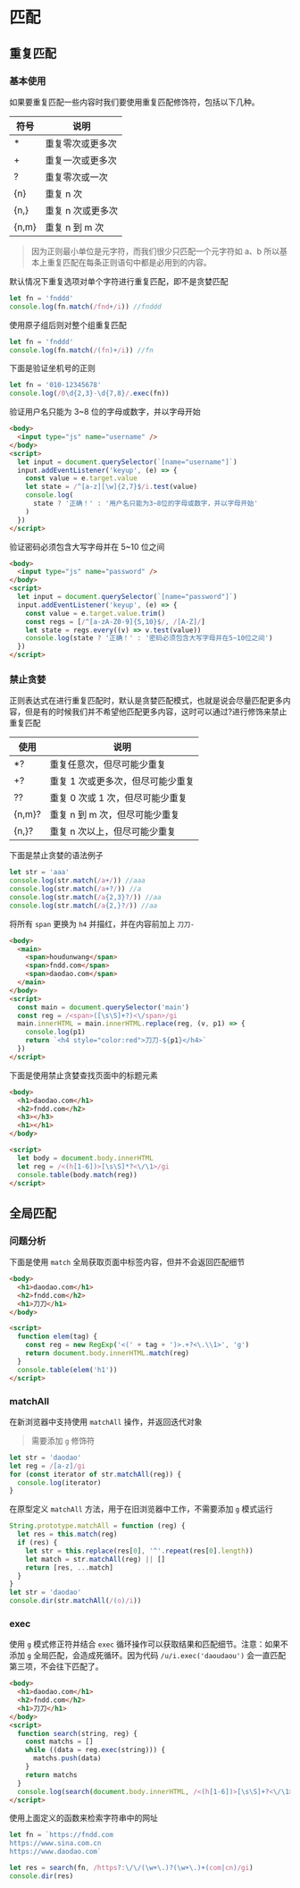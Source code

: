 # 匹配

## 重复匹配

### 基本使用

如果要重复匹配一些内容时我们要使用重复匹配修饰符，包括以下几种。

| 符号   | 说明              |
| ------ | ----------------- |
| \*     | 重复零次或更多次  |
| \+     | 重复一次或更多次  |
| \?     | 重复零次或一次    |
| \{n}   | 重复 n 次         |
| \{n,}  | 重复 n 次或更多次 |
| \{n,m} | 重复 n 到 m 次    |

> 因为正则最小单位是元字符，而我们很少只匹配一个元字符如 a、b 所以基本上重复匹配在每条正则语句中都是必用到的内容。

默认情况下重复选项对单个字符进行重复匹配，即不是贪婪匹配

```js
let fn = 'fnddd'
console.log(fn.match(/fnd+/i)) //fnddd
```

使用原子组后则对整个组重复匹配

```js
let fn = 'fnddd'
console.log(fn.match(/(fn)+/i)) //fn
```

下面是验证坐机号的正则

```js
let fn = '010-12345678'
console.log(/0\d{2,3}-\d{7,8}/.exec(fn))
```

验证用户名只能为 3~8 位的字母或数字，并以字母开始

```html
<body>
  <input type="js" name="username" />
</body>
<script>
  let input = document.querySelector(`[name="username"]`)
  input.addEventListener('keyup', (e) => {
    const value = e.target.value
    let state = /^[a-z][\w]{2,7}$/i.test(value)
    console.log(
      state ? '正确！' : '用户名只能为3~8位的字母或数字，并以字母开始'
    )
  })
</script>
```

验证密码必须包含大写字母并在 5~10 位之间

```html
<body>
  <input type="js" name="password" />
</body>
<script>
  let input = document.querySelector(`[name="password"]`)
  input.addEventListener('keyup', (e) => {
    const value = e.target.value.trim()
    const regs = [/^[a-zA-Z0-9]{5,10}$/, /[A-Z]/]
    let state = regs.every((v) => v.test(value))
    console.log(state ? '正确！' : '密码必须包含大写字母并在5~10位之间')
  })
</script>
```

### 禁止贪婪

正则表达式在进行重复匹配时，默认是贪婪匹配模式，也就是说会尽量匹配更多内容，但是有的时候我们并不希望他匹配更多内容，这时可以通过?进行修饰来禁止重复匹配

| 使用   | 说明                              |
| ------ | --------------------------------- |
| \*?    | 重复任意次，但尽可能少重复        |
| +?     | 重复 1 次或更多次，但尽可能少重复 |
| ??     | 重复 0 次或 1 次，但尽可能少重复  |
| {n,m}? | 重复 n 到 m 次，但尽可能少重复    |
| {n,}?  | 重复 n 次以上，但尽可能少重复     |

下面是禁止贪婪的语法例子

```js
let str = 'aaa'
console.log(str.match(/a+/)) //aaa
console.log(str.match(/a+?/)) //a
console.log(str.match(/a{2,3}?/)) //aa
console.log(str.match(/a{2,}?/)) //aa
```

将所有 `span` 更换为 `h4` 并描红，并在内容前加上 `刀刀-`

```html
<body>
  <main>
    <span>houdunwang</span>
    <span>fndd.com</span>
    <span>daodao.com</span>
  </main>
</body>
<script>
  const main = document.querySelector('main')
  const reg = /<span>([\s\S]+?)<\/span>/gi
  main.innerHTML = main.innerHTML.replace(reg, (v, p1) => {
    console.log(p1)
    return `<h4 style="color:red">刀刀-${p1}</h4>`
  })
</script>
```

下面是使用禁止贪婪查找页面中的标题元素

```html
<body>
  <h1>daodao.com</h1>
  <h2>fndd.com</h2>
  <h3></h3>
  <h1></h1>
</body>

<script>
  let body = document.body.innerHTML
  let reg = /<(h[1-6])>[\s\S]*?<\/\1>/gi
  console.table(body.match(reg))
</script>
```

## 全局匹配

### 问题分析

下面是使用 `match` 全局获取页面中标签内容，但并不会返回匹配细节

```html
<body>
  <h1>daodao.com</h1>
  <h2>fndd.com</h2>
  <h1>刀刀</h1>
</body>

<script>
  function elem(tag) {
    const reg = new RegExp('<(' + tag + ')>.+?<\.\\1>', 'g')
    return document.body.innerHTML.match(reg)
  }
  console.table(elem('h1'))
</script>
```

### matchAll

在新浏览器中支持使用 `matchAll` 操作，并返回迭代对象

> 需要添加 `g` 修饰符

```js
let str = 'daodao'
let reg = /[a-z]/gi
for (const iterator of str.matchAll(reg)) {
  console.log(iterator)
}
```

在原型定义 `matchAll` 方法，用于在旧浏览器中工作，不需要添加 `g` 模式运行

```js
String.prototype.matchAll = function (reg) {
  let res = this.match(reg)
  if (res) {
    let str = this.replace(res[0], '^'.repeat(res[0].length))
    let match = str.matchAll(reg) || []
    return [res, ...match]
  }
}
let str = 'daodao'
console.dir(str.matchAll(/(o)/i))
```

### exec

使用 `g` 模式修正符并结合 `exec` 循环操作可以获取结果和匹配细节。注意：如果不添加 `g` 全局匹配，会造成死循环。因为代码 `/u/i.exec('daoudaou')` 会一直匹配第三项，不会往下匹配了。

```html
<body>
  <h1>daodao.com</h1>
  <h2>fndd.com</h2>
  <h1>刀刀</h1>
</body>
<script>
  function search(string, reg) {
    const matchs = []
    while ((data = reg.exec(string))) {
      matchs.push(data)
    }
    return matchs
  }
  console.log(search(document.body.innerHTML, /<(h[1-6])>[\s\S]+?<\/\1>/gi))
</script>
```

使用上面定义的函数来检索字符串中的网址

```js
let fn = `https://fndd.com
https://www.sina.com.cn
https://www.daodao.com`

let res = search(fn, /https?:\/\/(\w+\.)?(\w+\.)+(com|cn)/gi)
console.dir(res)
```

